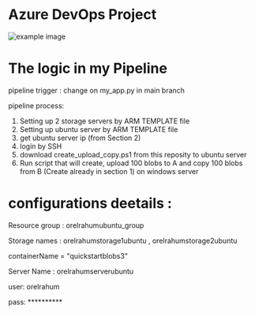 # Azure DevOps Project 

![example image](https://cdn.sanity.io/images/l7p1u5mb/production/655cdf311a4eedc8d0f2919b7f0c054dcb154a9d-379x110.svg?q=75&fit=max&auto=format)


# The logic in my Pipeline
pipeline trigger : change on my_app.py in main branch

pipeline process:
1. Setting up 2 storage servers by ARM TEMPLATE file
2. Setting up ubuntu server by ARM TEMPLATE file
3. get ubuntu server ip (from Section 2)
4. login by SSH 
5. download create_upload_copy.ps1 from this reposity to ubuntu server
6. Run script that will create, upload 100 blobs to A and copy 100 blobs from B (Create already in section 1) on windows server


# configurations deetails :
Resource group : orelrahumubuntu_group

Storage names : orelrahumstorage1ubuntu , orelrahumstorage2ubuntu 

 containerName = "quickstartblobs3"

Server Name : orelrahumserverubuntu

 user: orelrahum
 
 pass: **********

